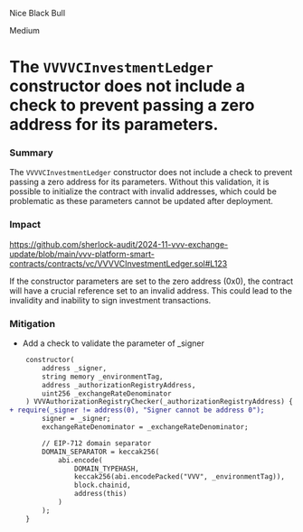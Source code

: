 Nice Black Bull

Medium

# The `VVVVCInvestmentLedger` constructor does not include a check to prevent passing a zero address for its parameters.

### Summary

The `VVVVCInvestmentLedger` constructor does not include a check to prevent passing a zero address for its parameters. Without this validation, it is possible to initialize the contract with invalid addresses, which could be problematic as these parameters cannot be updated after deployment.

### Impact
https://github.com/sherlock-audit/2024-11-vvv-exchange-update/blob/main/vvv-platform-smart-contracts/contracts/vc/VVVVCInvestmentLedger.sol#L123

If the constructor parameters are set to the zero address (0x0), the contract will have a crucial reference set to an invalid address. This could lead to the invalidity and inability to sign investment transactions.


### Mitigation
- Add a check to validate the parameter of _signer
```diff
    constructor(
        address _signer,
        string memory _environmentTag,
        address _authorizationRegistryAddress,
        uint256 _exchangeRateDenominator
    ) VVVAuthorizationRegistryChecker(_authorizationRegistryAddress) {
+ require(_signer != address(0), "Signer cannot be address 0");
        signer = _signer;
        exchangeRateDenominator = _exchangeRateDenominator;

        // EIP-712 domain separator
        DOMAIN_SEPARATOR = keccak256(
            abi.encode(
                DOMAIN_TYPEHASH,
                keccak256(abi.encodePacked("VVV", _environmentTag)),
                block.chainid,
                address(this)
            )
        );
    }
```
